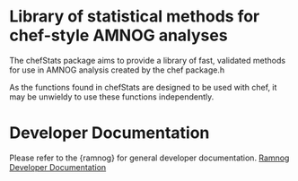 
<!-- README.md is generated from README.Rmd. Please edit that file -->

# Library of statistical methods for chef-style AMNOG analyses

The chefStats package aims to provide a library of fast, validated
methods for use in AMNOG analysis created by the chef package.h

As the functions found in chefStats are designed to be used with chef,
it may be unwieldy to use these functions independently.

# Developer Documentation

Please refer to the {ramnog} for general developer documentation.
[Ramnog Developer
Documentation](https://hta-pharma.github.io/ramnog/articles/#:~:text=Debugging-,Development,-Git%20Workflow)
